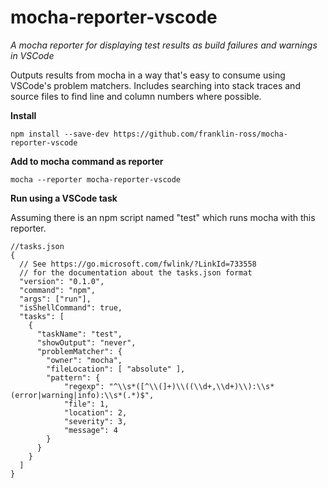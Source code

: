 # mocha-reporter-vscode

*A mocha reporter for displaying test results as build failures and warnings in VSCode*

Outputs results from mocha in a way that's easy to consume using VSCode's problem matchers. Includes searching into stack traces and source files to find line and column numbers where possible.

**Install**

```
npm install --save-dev https://github.com/franklin-ross/mocha-reporter-vscode
```

**Add to mocha command as reporter**

```
mocha --reporter mocha-reporter-vscode
```

**Run using a VSCode task**

Assuming there is an npm script named "test" which runs mocha with this reporter.

```
//tasks.json
{
  // See https://go.microsoft.com/fwlink/?LinkId=733558
  // for the documentation about the tasks.json format
  "version": "0.1.0",
  "command": "npm",
  "args": ["run"],
  "isShellCommand": true,
  "tasks": [
    {
      "taskName": "test",
      "showOutput": "never",
      "problemMatcher": {
        "owner": "mocha",
        "fileLocation": [ "absolute" ],
        "pattern": {
            "regexp": "^\\s*([^\\(]+)\\((\\d+,\\d+)\\):\\s*(error|warning|info):\\s*(.*)$",
            "file": 1,
            "location": 2,
            "severity": 3,
            "message": 4
        }
      }
    }
  ]
}
```